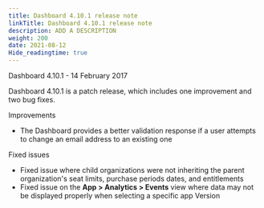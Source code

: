 ```yaml
---
title: Dashboard 4.10.1 release note
linkTitle: Dashboard 4.10.1 release note
description: ADD A DESCRIPTION
weight: 200
date: 2021-08-12
Hide_readingtime: true
---
```


Dashboard 4.10.1 - 14 February 2017

Dashboard 4.10.1 is a patch release, which includes one improvement and two bug fixes.

Improvements

* The Dashboard provides a better validation response if a user attempts to change an email address to an existing one

Fixed issues

* Fixed issue where child organizations were not inheriting the parent organization's seat limits, purchase periods dates, and entitlements
* Fixed issue on the **App > Analytics > Events** view where data may not be displayed properly when selecting a specific app Version
